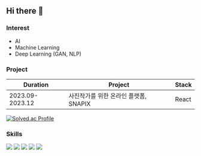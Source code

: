 ## Hi there 👋

### Interest
* AI
* Machine Learning
* Deep Learning (GAN, NLP)

### Project

<table>
  <thead>
    <tr>
      <th>Duration</th>
      <th>Project</th>
      <th>Stack</th>
    </tr>
  </thead>
  <tbody>
    <tr> <!-- project -->
      <td>2023.09-2023.12</td>
      <td>
        사진작가를 위한 온라인 플랫폼, SNAPIX
      </td>
      <td>
        React
      </td>
    </tr>
  </tbody>
</table>


[![Solved.ac Profile](http://mazassumnida.wtf/api/v2/generate_badge?boj=kkirook)](https://solved.ac/kkirook/)

### Skills
<img src="https://img.shields.io/badge/Python-3776AB?style=for-the-badge&logo=Python&logoColor=white"> <img src="https://img.shields.io/badge/R-276DC3?style=for-the-badge&logo=R&logoColor=white">
<img src="https://img.shields.io/badge/HTML-E34F26?style=for-the-badge&logo=HTML5&logoColor=white">  <img src="https://img.shields.io/badge/CSS-1572B6?style=for-the-badge&logo=CSS3&logoColor=white">  <img src="https://img.shields.io/badge/JavaScript-F7DF1E?style=for-the-badge&logo=JavaScript&logoColor=white">
